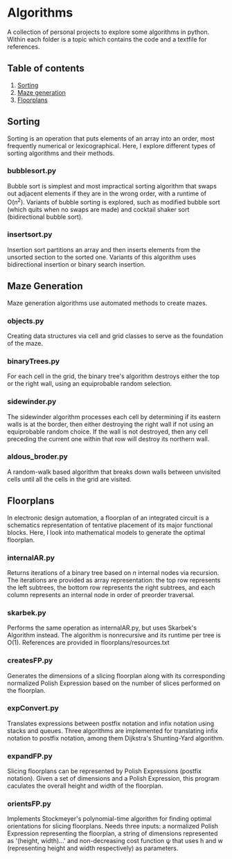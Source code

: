 # Algorithms
A collection of personal projects to explore some algorithms in python. Within each folder is a topic which contains the code and a textfile for references.

## Table of contents
1. [Sorting](#sorting)
2. [Maze generation](#maze_generation)
3. [Floorplans](#floorplans)


## Sorting <a name="sorting"></a>
Sorting is an operation that puts elements of an array into an order, most frequently numerical or lexicographical. Here, I explore different types of sorting algorithms and their methods.

### bubblesort.py
Bubble sort is simplest and most impractical sorting algorithm that swaps out adjacent elements if they are in the wrong order, with a runtime of O(n<sup>2</sup>). Variants of bubble sorting is explored, such as modified bubble sort (which quits when no swaps are made) and cocktail shaker sort (bidirectional bubble sort).

### insertsort.py
Insertion sort partitions an array and then inserts elements from the unsorted section to the sorted one. Variants of this algorithm uses bidirectional insertion or binary search insertion.


## Maze Generation <a name="maze_generation"></a>
Maze generation algorithms use automated methods to create mazes.

### objects.py
Creating data structures via cell and grid classes to serve as the foundation of the maze.

### binaryTrees.py
For each cell in the grid, the binary tree's algorithm destroys either the top or the right wall, using an equiprobable random selection.

### sidewinder.py
The sidewinder algorithm processes each cell by determining if its eastern walls is at the border, then either destroying the right wall if not using an equiprobable random choice. If the wall is not destroyed, then any cell preceding the current one within that row will destroy its northern wall.

### aldous_broder.py
A random-walk based algorithm that breaks down walls between unvisited cells until all the cells in the grid are visited.

## Floorplans <a name="floorplans"></a>
In electronic design automation, a floorplan of an integrated circuit is a schematics representation of tentative placement of its major functional blocks. Here, I look into mathematical models to generate the optimal floorplan.

### internalAR.py
Returns iterations of a binary tree based on *n* internal nodes via recursion. The iterations are provided as array representation: the top row represents the left subtrees, the bottom row represents the right subtrees, and each column represents an internal node in order of preorder traversal.

### skarbek.py
Performs the same operation as internalAR.py, but uses Skarbek's Algorithm instead. The algorithm is nonrecursive and its runtime per tree is O(1). References are provided in floorplans/resources.txt

### createsFP.py
Generates the dimensions of a slicing floorplan along with its corresponding normalized Polish Expression based on the number of slices performed on the floorplan.

### expConvert.py
Translates expressions between postfix notation and infix notation using stacks and queues. Three algorithms are implemented for translating infix notation to postfix notation, among them Dijkstra's Shunting-Yard algorithm.

### expandFP.py
Slicing floorplans can be represented by Polish Expressions (postfix notation). Given a set of dimensions and a Polish Expression, this program caculates the overall height and width of the floorplan.

### orientsFP.py
Implements Stockmeyer's polynomial-time algorithm for finding optimal orientations for slicing floorplans.  Needs three inputs: a normalized Polish Expression representing the floorplan, a string of dimensions represented as '(height, width)...' and non-decreasing cost function ψ that uses h and w (representing height and width respectively) as parameters.